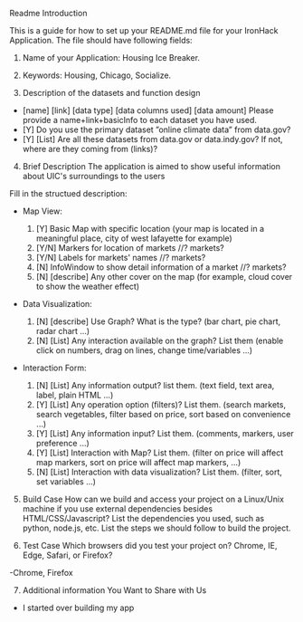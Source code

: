 Readme Introduction

This is a guide for how to set up your README.md file for your IronHack Application. The file should have following fields:

1. Name of your Application: Housing Ice Breaker.

2. Keywords: Housing, Chicago, Socialize.

3. Description of the datasets and function design
 * [name] [link] [data type] [data columns used] [data amount] Please provide a name+link+basicInfo to each dataset you have used.
 * [Y] Do you use the primary dataset ”online climate data” from data.gov? 
 * [Y] [List] Are all these datasets from data.gov or data.indy.gov? If not, where are they coming from (links)?

4. Brief Description
The application is aimed to show useful information about UIC's surroundings to the users

 Fill in the structued description:
 * Map View:
	1. [Y] Basic Map with specific location (your map is located in a meaningful place, city of west lafayette for example)
	2. [Y/N] Markers for location of markets //? markets?
	3. [Y/N] Labels for markets' names //? markets?
	4. [N] InfoWindow to show detail information of a market //? markets?
	5. [N] [describe] Any other cover on the map (for example, cloud cover to show the weather effect)

 * Data Visualization:
	1. [N] [describe] Use Graph? What is the type? (bar chart, pie chart, radar chart ...)
	2. [N] [List] Any interaction available on the graph? List them (enable click on numbers, drag on lines, change time/variables ...)
	
 * Interaction Form:
	1. [N] [List] Any information output? list them. (text field, text area, label, plain HTML ...)
	2. [Y] [List] Any operation option (filters)? List them. (search markets, search vegetables, filter based on price, sort based on convenience ...)
	3. [Y] [List] Any information input? List them. (comments, markers, user preference ...)
	4. [Y] [List] Interaction with Map? List them. (filter on price will affect map markers, sort on price will affect map markers, ...)
	5. [N] [List] Interaction with data visualization? List them. (filter, sort, set variables ...)

5. Build Case
How can we build and access your project on a Linux/Unix machine if you use external dependencies besides HTML/CSS/Javascript?
List the dependencies you used, such as python, node.js, etc.
List the steps we should follow to build the project.

6. Test Case
Which browsers did you test your project on? Chrome, IE, Edge, Safari, or Firefox?

-Chrome, Firefox

7. Additional information You Want to Share with Us

* I started over building my app

